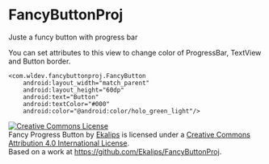 # FancyButtonProj
Juste a funcy button with progress bar

You can set attributes to this view to change color of ProgressBar, TextView and Button border. 

    <com.wldev.fancybuttonproj.FancyButton
        android:layout_width="match_parent"
        android:layout_height="60dp"
        android:text="Button"
        android:textColor="#000"
        android:color="@android:color/holo_green_light"/>
        
<a rel="license" href="http://creativecommons.org/licenses/by/4.0/"><img alt="Creative Commons License" style="border-width:0" src="https://i.creativecommons.org/l/by/4.0/88x31.png" /></a><br /><span xmlns:dct="http://purl.org/dc/terms/" property="dct:title">Fancy Progress Button</span> by <a xmlns:cc="http://creativecommons.org/ns#" href="https://github.com/Ekalips/FancyButtonProj" property="cc:attributionName" rel="cc:attributionURL">Ekalips</a> is licensed under a <a rel="license" href="http://creativecommons.org/licenses/by/4.0/">Creative Commons Attribution 4.0 International License</a>.<br />Based on a work at <a xmlns:dct="http://purl.org/dc/terms/" href="https://github.com/Ekalips/FancyButtonProj" rel="dct:source">https://github.com/Ekalips/FancyButtonProj</a>.
